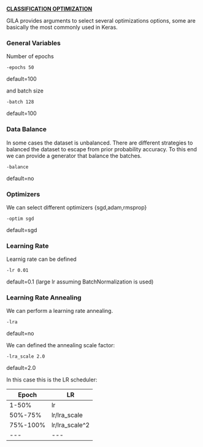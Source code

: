 <span style="text-decoration:underline;">**CLASSIFICATION OPTIMIZATION**<span>

GILA provides arguments to select several optimizations options, some are basically the most commonly used in Keras.

### General Variables

Number of epochs

~~~shell
-epochs 50
~~~

default=100

and batch size

~~~shell
-batch 128
~~~

default=100

### Data Balance

In some cases the dataset is unbalanced. There are different strategies to balanced the dataset to escape from prior probability accuracy. To this end we can provide a generator that balance the batches.

~~~shell
-balance
~~~

default=no

### Optimizers

We can select different optimizers {sgd,adam,rmsprop}

~~~shell
-optim sgd
~~~

default=sgd

### Learning Rate

Learnig rate can be defined

~~~shell
-lr 0.01
~~~

default=0.1 (large lr assuming BatchNormalization is used)


### Learning Rate Annealing

We can perform a learning rate annealing.

~~~shell
-lra
~~~

default=no

We can defined the annealing scale factor:

~~~shell
-lra_scale 2.0
~~~

default=2.0

In this case this is the LR scheduler:

|   Epoch	|  LR 	|
|---	|---	|
| 1-50%  	|  lr  	|   
| 50%-75%  	| lr/lra_scale  	|
| 75%-100%  	| lr/lra_scale^2  	|
| ---  	| ---  	|
